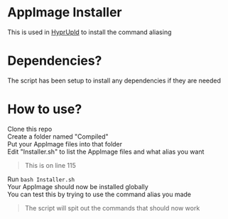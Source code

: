 # AppImage Installer  
This is used in [HyprUpld](https://github.com/PhoenixAceVFX/hyprupld) to install the command aliasing  

# Dependencies?  
The script has been setup to install any dependencies if they are needed  

# How to use?  
Clone this repo  
Create a folder named "Compiled"  
Put your AppImage files into that folder  
Edit "Installer.sh" to list the AppImage files and what alias you want  
> This is on line 115

Run `bash Installer.sh`  
Your AppImage should now be installed globally  
You can test this by trying to use the command alias you made  
> The script will spit out the commands that should now work  
